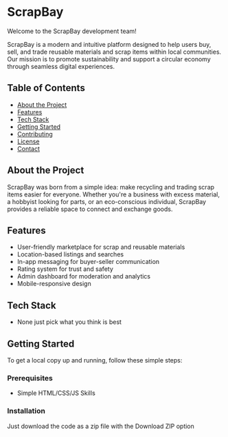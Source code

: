 # ScrapBay

Welcome to the ScrapBay development team!

ScrapBay is a modern and intuitive platform designed to help users buy, sell, and trade reusable materials and scrap items within local communities. Our mission is to promote sustainability and support a circular economy through seamless digital experiences.

## Table of Contents

- [About the Project](#about-the-project)
- [Features](#features)
- [Tech Stack](#tech-stack)
- [Getting Started](#getting-started)
- [Contributing](#contributing)
- [License](#license)
- [Contact](#contact)

## About the Project

ScrapBay was born from a simple idea: make recycling and trading scrap items easier for everyone. Whether you're a business with excess material, a hobbyist looking for parts, or an eco-conscious individual, ScrapBay provides a reliable space to connect and exchange goods.

## Features

- User-friendly marketplace for scrap and reusable materials
- Location-based listings and searches
- In-app messaging for buyer-seller communication
- Rating system for trust and safety
- Admin dashboard for moderation and analytics
- Mobile-responsive design

## Tech Stack

- None just pick what you think is best

## Getting Started

To get a local copy up and running, follow these simple steps:

### Prerequisites

- Simple HTML/CSS/JS Skills

### Installation

Just download the code as a zip file with the Download ZIP option

